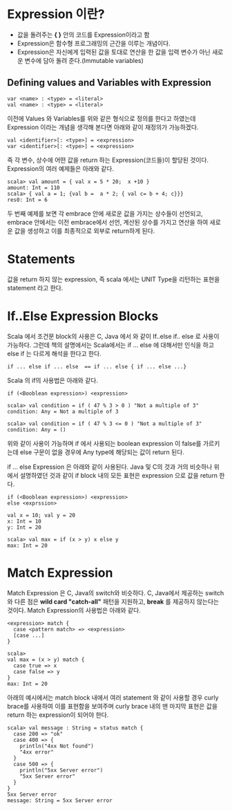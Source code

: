 # Expression 이란?
- 값을 돌려주는 **{ }** 안의 코드를 Expression이라고 함
- Expression은 함수형 프로그래밍의 근간을 이루는 개념이다.
- Expression은 자신에게 입력된 값을 토대로 연산을 한 값을 입력 변수가 아닌 새로운
변수에 담아 돌려 준다.(Immutable variables)

## Defining values and Variables with Expression
 ~~~~~~~~~
 var <name> : <type> = <literal>
 val <name> : <type> = <literal>
 ~~~~~~~~~
 이전에 Values 와 Variables를 위와 같은 형식으로 정의를 한다고 하였는데 Expression
 이라는 개념을 생각해 본다면 아래와 같이 재정의가 가능하겠다.
 ~~~~~~~
 val <identifier>[: <type>] = <expression>
 var <identifier>[: <type>] = <expression>
 ~~~~~~~
 즉 각 변수, 상수에 어떤 값을 return 하는 Expression(코드들)이 할당된 것이다.
Expression의 여러 예제들은 아래와 같다.
~~~~~~
scala> val amount = { val x = 5 * 20;  x +10 }
amount: Int = 110
scala> { val a = 1; {val b =  a * 2; { val c= b + 4; c}}}
res0: Int = 6
~~~~~~
 두 번째 예제를 보면 각 embrace 안에 새로운 값을 가지는 상수들이 선언되고,
 embrace 안에서는 이전 embrace에서 선언, 계산된 상수를 가지고 연산을 하여 새로운
 값을 생성하고 이를 최종적으로 외부로 return하게 된다.

# Statements
값을 return 하지 않는 expression, 즉 scala 에서는 UNIT Type을 리턴하는 표현을
statement 라고 한다.

# If..Else Expression Blocks
Scala 에서 조건문 block의 사용은 C, Java 에서 와 같이 If..else if.. else
로 사용이 가능하다. 그런데 책의 설명에서는 Scala에서는 if ... else 에 대해서만
인식을 하고 else if 는 다르게 해석을 한다고 한다.
~~~~~~~
if ... else if ... else  == if ... else { if ... else ...}
~~~~~~~

Scala 의 if의 사용법은 아래와 같다.
~~~~~~~
if (<Booblean expression>) <expression>

scala> val condition = if ( 47 % 3 > 0 ) "Not a multiple of 3"
condition: Any = Not a multiple of 3

scala> val condition = if ( 47 % 3 <= 0 ) "Not a multiple of 3"
condition: Any = ()
~~~~~~~
위와 같이 사용이 가능하며 if 에서 사용되는 boolean expression 이 false를 가르키는데
else 구문이 없을 경우에 Any type에 해당되는 값이 return 된다.

if ... else Expression 은 아래와 같이 사용된다. Java 및 C의 것과 거의 비슷하나
위에서 설명하였던 것과 같이 if block 내의 모든 표현은 expression 으로 값을 return
한다.
~~~~~
if (<Booblean expression>) <expression>
else <exprssion>

val x = 10; val y = 20
x: Int = 10
y: Int = 20

scala> val max = if (x > y) x else y
max: Int = 20
~~~~~

# Match Expression
Match Expression 은 C, Java의 switch와 비슷하다.
C, Java에서 제공하는 switch 와 다른 점은 **wild card "catch-all"** 패턴을
지원하고, **break** 를 제공하지 않는다는 것이다.
Match Expression의 사용법은 아래와 같다.
~~~~~~
<expression> match {
  case <pattern match> => <expression>
  [case ...]
}

scala>
val max = (x > y) match {
  case true => x
  case false => y
}
max: Int = 20
~~~~~~

아래의 예시에서는 match block 내에서 여러 statement 와 같이 사용할 경우 curly
brace를 사용하여 이를 표현함을 보여주며 curly brace 내의 맨 마지막 표현은 값을
return 하는 expression이 되어야 한다.
~~~~~~
scala> val message : String = status match {
  case 200 => "ok"
  case 400 => {
    println("4xx Not found")
    "4xx error"
  }
  case 500 => {
    println("5xx Server error")
    "5xx Server error"
  }
}
5xx Server error
message: String = 5xx Server error
~~~~~~

